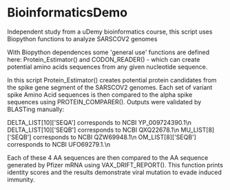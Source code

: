# BioinformaticsDemo
Independent study from a uDemy bioinformatics course, this script uses Biopython functions to analyze SARSCOV2 genomes

With Biopython dependences some 'general use' functions are defined here: Protein_Estimator() and CODON_READER() - which can create potential amino acids sequences from any given nucleotide sequence.

In this script Protein_Estimator() creates potential protein candidates from the spike gene segment of the SARSCOV2 genomes. Each set of variant spike Amino Acid sequences is then compared to the alpha spike sequences using PROTEIN_COMPARER(). Outputs were validated by BLASTing manually:

DELTA_LIST[10]['SEQA'] corresponds to NCBI YP_009724390.1\n
DELTA_LIST[10]['SEQB'] corresponds to NCBI QXQ22678.1\n
MU_LIST[8]['SEQB'] corresponds to NCBI QZW69948.1\n
OM_LIST[8]['SEQB'] corresponds to NCBI UFO69279.1.\n

Each of these 4 AA sequences are then compared to the AA sequence generated by Pfizer mRNA using VAX_DRIFT_REPORT(). This function prints identity scores and the results demonstrate viral mutation to evade induced immunity.
